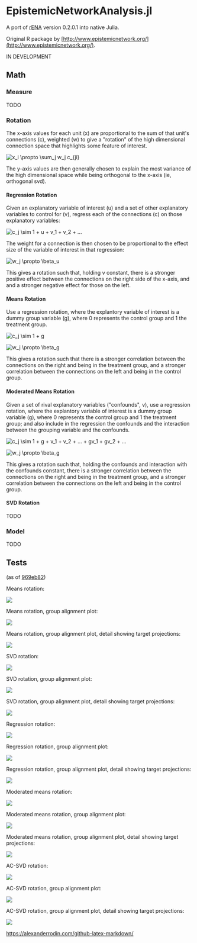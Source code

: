 # EpistemicNetworkAnalysis.jl

A port of [rENA](https://rdrr.io/cran/rENA/) version 0.2.0.1 into native Julia.

Original R package by [http://www.epistemicnetwork.org/](http://www.epistemicnetwork.org/).

IN DEVELOPMENT

## Math

### Measure

TODO

### Rotation

The x-axis values for each unit (x) are proportional to the sum of that unit's connections (c), weighted (w) to give a "rotation" of the high dimensional connection space that highlights some feature of interest.

![x_i \propto \sum_j w_j c_{ji}](https://render.githubusercontent.com/render/math?math=x_i%20%5Cpropto%20%5Csum_j%20w_j%20c_%7Bji%7D)

The y-axis values are then generally chosen to explain the most variance of the high dimensional space while being orthogonal to the x-axis (ie, orthogonal svd).

#### Regression Rotation

Given an explanatory variable of interest (u) and a set of other explanatory variables to control for (v), regress each of the connections (c) on those explanatory variables:

![c_j \sim 1 + u + v_1 + v_2 + ...](https://render.githubusercontent.com/render/math?math=c_j%20%5Csim%201%20%2B%20u%20%2B%20v_1%20%2B%20v_2%20%2B%20...)

The weight for a connection is then chosen to be proportional to the effect size of the variable of interest in that regression:

![w_j \propto \beta_u](https://render.githubusercontent.com/render/math?math=w_j%20%5Cpropto%20%5Cbeta_u)

This gives a rotation such that, holding v constant, there is a stronger positive effect between the connections on the right side of the x-axis, and and a stronger negative effect for those on the left.

#### Means Rotation

Use a regression rotation, where the explantory variable of interest is a dummy group variable (g), where 0 represents the control group and 1 the treatment group.

![c_j \sim 1 + g](https://render.githubusercontent.com/render/math?math=c_j%20%5Csim%201%20%2B%20g)

![w_j \propto \beta_g](https://render.githubusercontent.com/render/math?math=w_j%20%5Cpropto%20%5Cbeta_g)

This gives a rotation such that there is a stronger correlation between the connections on the right and being in the treatment group, and a stronger correlation between the connections on the left and being in the control group.

#### Moderated Means Rotation

Given a set of rival explanatory variables ("confounds", v), use a regression rotation, where the explantory variable of interest is a dummy group variable (g), where 0 represents the control group and 1 the treatment group; and also include in the regression the confounds and the interaction between the grouping variable and the confounds.

![c_j \sim 1 + g + v_1 + v_2 + ... + gv_1 + gv_2 + ...](https://render.githubusercontent.com/render/math?math=c_j%20%5Csim%201%20%2B%20g%20%2B%20v_1%20%2B%20v_2%20%2B%20...%20%2B%20gv_1%20%2B%20gv_2%20%2B%20...)

![w_j \propto \beta_g](https://render.githubusercontent.com/render/math?math=w_j%20%5Cpropto%20%5Cbeta_g)

This gives a rotation such that, holding the confounds and interaction with the confounds constant, there is a stronger correlation between the connections on the right and being in the treatment group, and a stronger correlation between the connections on the left and being in the control group.

#### SVD Rotation

TODO

### Model

TODO

## Tests

(as of [969eb82](https://github.com/snotskie/EpistemicNetworkAnalysis.jl/commit/969eb822c7c8e420f0459c154a30ad2043062a42))

Means rotation:

![](examples/images/mr1.png)

Means rotation, group alignment plot:

![](examples/images/mr1-sub.png)

Means rotation, group alignment plot, detail showing target projections:

![](examples/images/mr1-sub-detail.png)

SVD rotation:

![](examples/images/svd.png)

SVD rotation, group alignment plot:

![](examples/images/svd-sub.png)

SVD rotation, group alignment plot, detail showing target projections:

![](examples/images/svd-sub-detail.png)

Regression rotation:

![](examples/images/rr1.png)

Regression rotation, group alignment plot:

![](examples/images/rr1-sub.png)

Regression rotation, group alignment plot, detail showing target projections:

![](examples/images/rr1-sub-detail.png)

Moderated means rotation:

![](examples/images/mmr1.png)

Moderated means rotation, group alignment plot:

![](examples/images/mmr1-sub.png)

Moderated means rotation, group alignment plot, detail showing target projections:

![](examples/images/mmr1-sub-detail.png)

AC-SVD rotation:

![](examples/images/acsvd.png)

AC-SVD rotation, group alignment plot:

![](examples/images/acsvd-sub.png)

AC-SVD rotation, group alignment plot, detail showing target projections:

![](examples/images/acsvd-sub-detail.png)

https://alexanderrodin.com/github-latex-markdown/
